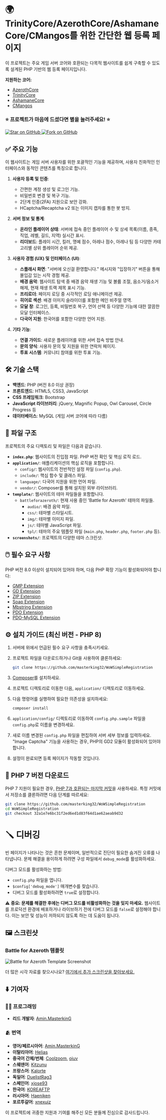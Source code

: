 # 🌍 TrinityCore/AzerothCore/AshamaneCore/CMangos를 위한 간단한 웹 등록 페이지

이 프로젝트는 주요 게임 서버 코어와 호환되는 다목적 웹사이트를 쉽게 구축할 수 있도록 설계된 PHP 기반의 웹 등록 페이지입니다.

**지원하는 코어:**

*   [AzerothCore](http://azerothcore.org)
*   [TrinityCore](http://TrinityCore.org)
*   [AshamaneCore](https://github.com/AshamaneProject/AshamaneCore/)
*   [CMangos](https://github.com/cmangos/)

### ⭐ 프로젝트가 마음에 드셨다면 별을 눌러주세요! ⭐

<a href="https://github.com/masterking32/WoWSimpleRegistration">
   <img title="Star on GitHub" src="https://img.shields.io/github/stars/masterking32/WoWSimpleRegistration.svg?style=social&label=Star">
</a>
<a href="https://github.com/masterking32/WoWSimpleRegistration/fork">
   <img title="Fork on GitHub" src="https://img.shields.io/github/forks/masterking32/WoWSimpleRegistration.svg?style=social&label=Fork">
</a>

## ✅ 주요 기능

이 웹사이트는 게임 서버 사용자를 위한 포괄적인 기능을 제공하며, 사용자 친화적인 인터페이스와 동적인 콘텐츠를 특징으로 합니다.

1.  **사용자 등록 및 인증**:
    *   간편한 계정 생성 및 로그인 기능.
    *   비밀번호 변경 및 복구 기능.
    *   2단계 인증(2FA) 지원으로 보안 강화.
    *   HCaptcha/Recaptcha v2 또는 이미지 캡차를 통한 봇 방지.

2.  **서버 정보 및 통계**:
    *   **온라인 플레이어 상태**: 서버에 접속 중인 플레이어 수 및 상세 목록(이름, 종족, 직업, 레벨, 길드, 지역) 실시간 표시.
    *   **리더보드**: 플레이 시간, 킬러, 명예 점수, 아레나 점수, 아레나 팀 등 다양한 카테고리별 상위 플레이어 순위 제공.

3.  **사용자 경험 (UX) 및 인터페이스 (UI)**:
    *   **스플래시 화면**: "서버에 오신걸 환영합니다." 메시지와 "입장하기" 버튼을 통해 몰입감 있는 시작 경험 제공.
    *   **배경 음악**: 웹사이트 탐색 중 배경 음악 재생 기능 및 볼륨 조절, 음소거/음소거 해제, 현재 재생 트랙 제목 표시 기능.
    *   **프리로더**: 페이지 로딩 중 시각적인 로딩 애니메이션 제공.
    *   **히어로 섹션**: 배경 이미지 슬라이더를 포함한 메인 비주얼 영역.
    *   **모달 창**: 로그인, 등록, 비밀번호 복구, 언어 선택 등 다양한 기능에 대한 깔끔한 모달 인터페이스.
    *   **다국어 지원**: 한국어를 포함한 다양한 언어 지원.

4.  **기타 기능**:
    *   **연결 가이드**: 새로운 플레이어를 위한 서버 접속 방법 안내.
    *   **문의 양식**: 사용자 문의 및 지원을 위한 연락처 페이지.
    *   **투표 시스템**: 커뮤니티 참여를 위한 투표 기능.

## 🛠️ 기술 스택

*   **백엔드**: PHP (버전 8.0 이상 권장)
*   **프론트엔드**: HTML5, CSS3, JavaScript
*   **CSS 프레임워크**: Bootstrap
*   **JavaScript 라이브러리**: jQuery, Magnific Popup, Owl Carousel, Circle Progress 등
*   **데이터베이스**: MySQL (게임 서버 코어에 따라 다름)

## 📂 파일 구조

프로젝트의 주요 디렉토리 및 파일은 다음과 같습니다.

*   **`index.php`**: 웹사이트의 진입점 파일. PHP 버전 확인 및 핵심 로직 로드.
*   **`application/`**: 애플리케이션의 핵심 로직을 포함합니다.
    *   `config/`: 웹사이트의 전반적인 설정 파일 (`config.php`).
    *   `include/`: 핵심 함수 및 클래스 파일.
    *   `language/`: 다국어 지원을 위한 언어 파일.
    *   `vendor/`: Composer를 통해 설치된 외부 라이브러리.
*   **`template/`**: 웹사이트의 테마 파일들을 포함합니다.
    *   `battleforazeroth/`: 현재 사용 중인 'Battle for Azeroth' 테마의 파일들.
        *   `audio/`: 배경 음악 파일.
        *   `css/`: 테마별 스타일시트.
        *   `img/`: 테마별 이미지 파일.
        *   `js/`: 테마별 JavaScript 파일.
        *   `tpl/`: 테마의 주요 템플릿 파일 (`main.php`, `header.php`, `footer.php` 등).
*   **`screenshots/`**: 프로젝트의 다양한 테마 스크린샷.

## 🖱️ 필수 요구 사항

PHP 버전 8.0 이상이 설치되어 있어야 하며, 다음 PHP 확장 기능이 활성화되어야 합니다:

*   [GMP Extension](https://www.php.net/manual/en/book.gmp.php)
*   [GD Extension](https://www.php.net/manual/en/book.image.php)
*   [ZIP Extension](https://www.php.net/manual/en/book.zip.php)
*   [Soap Extension](https://www.php.net/manual/en/book.soap.php)
*   [Mbstring Extension](https://www.php.net/manual/en/book.mbstring.php)
*   [PDO Extension](https://www.php.net/manual/en/book.pdo.php)
*   [PDO-MySQL Extension](https://www.php.net/manual/en/ref.pdo-mysql.php)

## ⚙️ 설치 가이드 (최신 버전 - PHP 8)

1.  서버에 위에서 언급된 필수 요구 사항을 충족시키세요.

2.  프로젝트 파일을 다운로드하거나 Git을 사용하여 클론하세요:

    ```bash
    git clone https://github.com/masterking32/WoWSimpleRegistration
    ```

3.  [Composer](https://getcomposer.org/download/)를 설치하세요.

4.  프로젝트 디렉토리로 이동한 다음, `application/` 디렉토리로 이동하세요.

5.  다음 명령어를 실행하여 필요한 의존성을 설치하세요:

    ```bash
    composer install
    ```

6.  `application/config/` 디렉토리로 이동하여 `config.php.sample` 파일을 `config.php`로 이름을 변경하세요.

7.  새로 이름 변경된 `config.php` 파일을 편집하여 서버 세부 정보를 입력하세요. "Image Captcha" 기능을 사용하는 경우, PHP의 GD2 모듈이 활성화되어 있어야 합니다.

8.  설정이 완료되면 등록 페이지가 작동할 것입니다.

## 🔧 PHP 7 버전 다운로드

PHP 7 지원이 필요한 경우, [PHP 7과 호환되는 마지막 커밋](https://github.com/masterking32/WoWSimpleRegistration/tree/32a1e7e6bc31f2ed6ed1d83f64d1ae62aeab9d32)을 사용하세요. 특정 커밋에서 저장소를 클론하려면 다음 단계를 따르세요:

```sh
git clone https://github.com/masterking32/WoWSimpleRegistration
cd WoWSimpleRegistration
git checkout 32a1e7e6bc31f2ed6ed1d83f64d1ae62aeab9d32
```

# 🪛 디버깅

빈 페이지가 나타나는 것은 흔한 문제이며, 일반적으로 진단이 필요한 숨겨진 오류를 나타냅니다. 문제 해결을 용이하게 하려면 구성 파일에서 `debug_mode`를 활성화하세요.

디버그 모드를 활성화하는 방법:

*   `config.php` 파일을 엽니다.
*   `$config['debug_mode']` 매개변수를 찾습니다.
*   디버그 모드를 활성화하려면 `true`로 설정합니다.

⚠️ **중요: 문제를 해결한 후에는 디버그 모드를 비활성화하는 것을 잊지 마세요.** 웹사이트를 프로덕션 환경에 배포하거나 라이브하기 전에 디버그 모드를 `false`로 설정해야 합니다. 이는 보안 및 성능이 저하되지 않도록 하는 데 도움이 됩니다.

## 🖼️ 스크린샷

### Battle for Azeroth 템플릿

![Battle for Azeroth Template Screenshot](https://raw.githubusercontent.com/masterking32/WoWSimpleRegistration/master/screenshots/b1.jpg)

더 많은 시각 자료를 찾으시나요? [여기에서 추가 스크린샷을 찾아보세요.](https://github.com/masterking32/WoWSimpleRegistration/tree/master/screenshots)

## ⬇️ 기여자

### 🧑‍💻 프로그래밍

*   **리드 개발자**: [Amin.MasterkinG](https://masterking32.com)

### 🫂 번역

*   **영어/페르시아어**: [Amin.MasterkinG](https://github.com/masterking32)
*   **이탈리아어**: [Helias](https://github.com/helias)
*   **중국어 간체/번체**: [Coolzoom](https://github.com/coolzoom), [oiuv](https://github.com/oiuv)
*   **스웨덴어**: [Kitzunu](https://github.com/Kitzunu)
*   **프랑스어**: [Kalorte](https://github.com/Kalorte)
*   **독일어**: [DuelistRag3](https://github.com/DuelistRag3)
*   **스페인어**: [xjose93](https://github.com/xjose93)
*   **한국어**: [KOREAFTP](https://github.com/KOREAFTP)
*   **러시아어**: [Haeniken](https://github.com/Haeniken)
*   **포르투갈어**: [xnexuiz](https://github.com/xnexuiz)

이 프로젝트에 귀중한 지원과 기여를 해주신 모든 분들께 진심으로 감사드립니다.